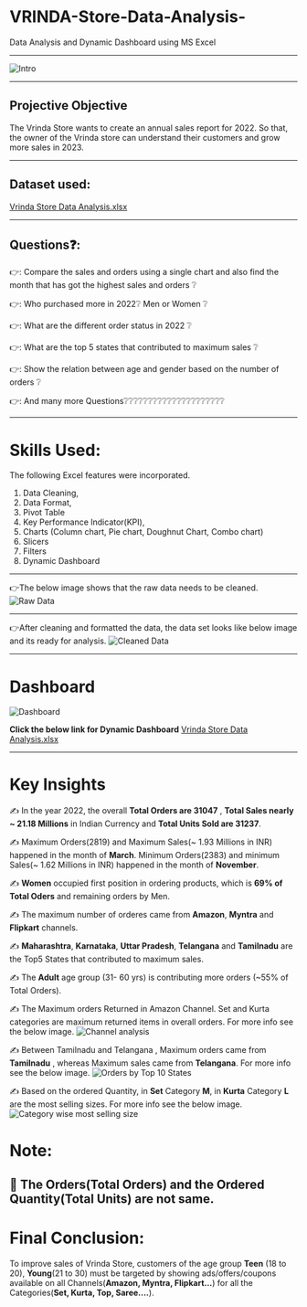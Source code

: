 # VRINDA-Store-Data-Analysis-
Data Analysis and Dynamic Dashboard using MS Excel


----



![Intro](https://github.com/soma-ramesh/VRINDA-Store-Data-Analysis/assets/143477687/de259e4d-84e4-428f-adc3-d4aae282ca04)

----
 

## Projective Objective

The Vrinda Store wants to create an annual sales report for 2022. So that, the owner of the Vrinda store can understand their customers and grow more sales in 2023.

---

## Dataset used:
[Vrinda Store Data Analysis.xlsx](https://github.com/soma-ramesh/VRINDA-Store-Data-Analysis/files/12706250/Vrinda.Store.Data.Analysis.xlsx)

----

## Questions❓:

👉: Compare the sales and orders using a single chart and also find the month that has got the highest sales and orders ❔

👉: Who purchased more in 2022❔ Men or Women ❔

👉: What are the different order status in 2022 ❔

👉: What are the top 5 states that contributed to maximum sales ❔

👉: Show the relation between age and gender based on the number of orders ❔

👉: And many more Questions❔❔❔❔❔❔❔❔❔❔❔❔❔❔❔❔❔❔❔❔❔

----


# Skills Used:
The following Excel features were incorporated.
1. Data Cleaning,
2. Data Format,
3. Pivot Table
4. Key Performance Indicator(KPI),
5. Charts (Column chart, Pie chart, Doughnut Chart, Combo chart)
6. Slicers
7. Filters
8. Dynamic Dashboard


-----


👉The below image shows that the raw data needs to be cleaned.
![Raw Data](https://github.com/soma-ramesh/VRINDA-Store-Data-Analysis/assets/143477687/4fca7106-bf34-4c12-997c-9799ff3ca6fc)

----
👉After cleaning and formatted the data, the data set looks like below image and its ready for analysis.
![Cleaned Data](https://github.com/soma-ramesh/VRINDA-Store-Data-Analysis/assets/143477687/802214b4-b89d-49b7-9efb-080ae1398f50)


-----
# Dashboard

![Dashboard](https://github.com/soma-ramesh/VRINDA-Store-Data-Analysis/assets/143477687/12c5477b-3d0f-4b55-b41f-ce106988bef6)

**Click the below link for Dynamic Dashboard**
[Vrinda Store Data Analysis.xlsx](https://github.com/soma-ramesh/VRINDA-Store-Data-Analysis/files/12706941/Vrinda.Store.Data.Analysis.xlsx)

-----

 # Key Insights

✍ In the year 2022, the overall **Total Orders are 31047** , **Total Sales nearly ~ 21.18 Millions** in Indian Currency and **Total Units Sold are 31237**.

✍ Maximum Orders(2819) and Maximum Sales(~ 1.93 Millions in INR) happened in the month of **March**. Minimum Orders(2383) and minimum Sales(~ 1.62 Millions in INR) happened in the month of **November**.

✍ **Women** occupied first position in ordering products, which is **69% of Total Oders** and remaining orders by Men.

✍ The maximum number of orderes came from **Amazon**, **Myntra** and **Flipkart** channels.

✍ **Maharashtra**, **Karnataka**, **Uttar Pradesh**, **Telangana** and **Tamilnadu** are the Top5 States that contributed to maximum sales.

✍ The **Adult** age group (31- 60 yrs) is contributing more orders (~55% of Total Orders).

✍ The Maximum orders Returned in Amazon Channel. Set and Kurta categories are maximum returned items in overall orders.
For more info see the below image.
![Channel analysis](https://github.com/soma-ramesh/VRINDA-Store-Data-Analysis/assets/143477687/06074493-2f15-4762-b81b-95123e6f7055)

✍ Between Tamilnadu and Telangana , Maximum orders came from **Tamilnadu** , whereas Maximum sales came from **Telangana**.
For more info see the below image. 
![Orders by Top 10 States](https://github.com/soma-ramesh/VRINDA-Store-Data-Analysis/assets/143477687/8479d2f1-3407-452e-86d7-aed85971a16f)

✍ Based on the ordered Quantity, in **Set** Category **M**, in **Kurta** Category **L** are the most selling sizes.
For more info see the below image.
![Category wise most selling size](https://github.com/soma-ramesh/VRINDA-Store-Data-Analysis/assets/143477687/a8b3b3be-23c5-42c1-a754-ff7b0cf4b464)


# Note:
📍 The Orders(**Total Orders**) and the Ordered Quantity(**Total Units**) are not same.
---
# Final Conclusion:
To improve sales of Vrinda Store, customers of the age group **Teen** (18 to 20), **Young**(21 to 30) must be targeted by showing ads/offers/coupons available on all Channels(**Amazon, Myntra, Flipkart...**)
for all the Categories(**Set, Kurta, Top, Saree....**).





